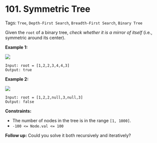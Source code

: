 # 101. Symmetric Tree

Tags: `Tree`, `Depth-First Search`, `Breadth-First Search`, `Binary Tree`

Given the `root` of a binary tree, _check whether it is a mirror of itself_ (i.e., symmetric around its center).

**Example 1:**

![](https://assets.leetcode.com/uploads/2021/02/19/symtree1.jpg)
```
Input: root = [1,2,2,3,4,4,3]
Output: true
```

**Example 2:**

![](https://assets.leetcode.com/uploads/2021/02/19/symtree2.jpg)
```
Input: root = [1,2,2,null,3,null,3]
Output: false
```

**Constraints:**

*   The number of nodes in the tree is in the range `[1, 1000]`.
*   `-100 <= Node.val <= 100`

**Follow up:** Could you solve it both recursively and iteratively?